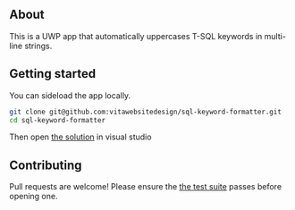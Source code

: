 ## About
This is a UWP app that automatically uppercases T-SQL keywords in multi-line strings.

## Getting started
You can sideload the app locally.

```bash
git clone git@github.com:vitawebsitedesign/sql-keyword-formatter.git
cd sql-keyword-formatter
```

Then open [the solution](https://github.com/vitawebsitedesign/sql-keyword-formatter/blob/master/sql-formatter.sln) in visual studio

## Contributing
Pull requests are welcome! Please ensure the [the test suite](https://github.com/vitawebsitedesign/sql-keyword-formatter/tree/master/SqlFormatter.Tests) passes before opening one.
